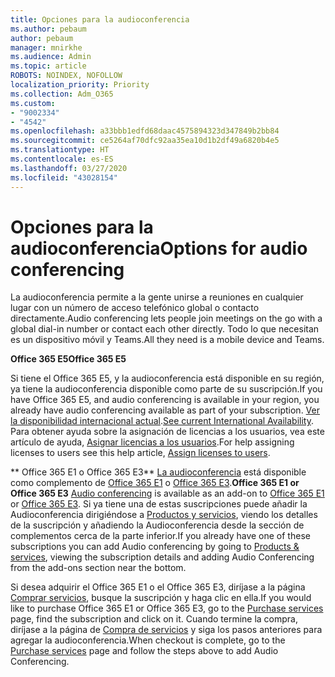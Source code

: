```yaml
---
title: Opciones para la audioconferencia
ms.author: pebaum
author: pebaum
manager: mnirkhe
ms.audience: Admin
ms.topic: article
ROBOTS: NOINDEX, NOFOLLOW
localization_priority: Priority
ms.collection: Adm_O365
ms.custom:
- "9002334"
- "4542"
ms.openlocfilehash: a33bbb1edfd68daac4575894323d347849b2bb84
ms.sourcegitcommit: ce5264af70dfc92aa35ea10d1b2df49a6820b4e5
ms.translationtype: HT
ms.contentlocale: es-ES
ms.lasthandoff: 03/27/2020
ms.locfileid: "43028154"
---
```

# <a name="options-for-audio-conferencing"></a><span data-ttu-id="2fd77-102">Opciones para la audioconferencia</span><span class="sxs-lookup"><span data-stu-id="2fd77-102">Options for audio conferencing</span></span>

<span data-ttu-id="2fd77-103">La audioconferencia permite a la gente unirse a reuniones en cualquier lugar con un número de acceso telefónico global o contacto directamente.</span><span class="sxs-lookup"><span data-stu-id="2fd77-103">Audio conferencing lets people join meetings on the go with a global dial-in number or contact each other directly.</span></span>  <span data-ttu-id="2fd77-104">Todo lo que necesitan es un dispositivo móvil y Teams.</span><span class="sxs-lookup"><span data-stu-id="2fd77-104">All they need is a mobile device and Teams.</span></span>

<span data-ttu-id="2fd77-105">**Office 365 E5**</span><span class="sxs-lookup"><span data-stu-id="2fd77-105">**Office 365 E5**</span></span>

<span data-ttu-id="2fd77-106">Si tiene el Office 365 E5, y la audioconferencia está disponible en su región, ya tiene la audioconferencia disponible como parte de su suscripción.</span><span class="sxs-lookup"><span data-stu-id="2fd77-106">If you have Office 365 E5, and audio conferencing is available in your region, you already have audio conferencing available as part of your subscription.</span></span>   <span data-ttu-id="2fd77-107">[Ver la disponibilidad internacional actual](https://go.microsoft.com/fwlink/p/?LinkID=839556).</span><span class="sxs-lookup"><span data-stu-id="2fd77-107">[See current International Availability](https://go.microsoft.com/fwlink/p/?LinkID=839556).</span></span>  <span data-ttu-id="2fd77-108">Para obtener ayuda sobre la asignación de licencias a los usuarios, vea este artículo de ayuda, [Asignar licencias a los usuarios](https://docs.microsoft.com/microsoft-365/admin/manage/assign-licenses-to-users).</span><span class="sxs-lookup"><span data-stu-id="2fd77-108">For help assigning licenses to users see this help article, [Assign licenses to users](https://docs.microsoft.com/microsoft-365/admin/manage/assign-licenses-to-users).</span></span>

<span data-ttu-id="2fd77-109">\*\* Office 365 E1 o Office 365 E3\*\*
[La audioconferencia](https://products.office.com/microsoft-teams/online-meeting-solutions#customerstoryregion2) está disponible como complemento de [Office 365 E1](https://www.microsoft.com/microsoft-365/business/office-365-enterprise-e1-business-software) o [Office 365 E3](https://www.microsoft.com/microsoft-365/business/office-365-enterprise-e3-business-software).</span><span class="sxs-lookup"><span data-stu-id="2fd77-109">**Office 365 E1 or Office 365 E3**
[Audio conferencing](https://products.office.com/microsoft-teams/online-meeting-solutions#customerstoryregion2) is available as an add-on to [Office 365 E1](https://www.microsoft.com/microsoft-365/business/office-365-enterprise-e1-business-software) or [Office 365 E3](https://www.microsoft.com/microsoft-365/business/office-365-enterprise-e3-business-software).</span></span>  <span data-ttu-id="2fd77-110">Si ya tiene una de estas suscripciones puede añadir la Audioconferencia dirigiéndose a [Productos y servicios](https://go.microsoft.com/fwlink/p/?linkid=842054), viendo los detalles de la suscripción y añadiendo la Audioconferencia desde la sección de complementos cerca de la parte inferior.</span><span class="sxs-lookup"><span data-stu-id="2fd77-110">If you already have one of these subscriptions you can add Audio conferencing by going to [Products & services](https://go.microsoft.com/fwlink/p/?linkid=842054), viewing the subscription details and adding Audio Conferencing from the add-ons section near the bottom.</span></span>

<span data-ttu-id="2fd77-111">Si desea adquirir el Office 365 E1 o el Office 365 E3, diríjase a la página [Comprar servicios](https://go.microsoft.com/fwlink/p/?linkid=868433), busque la suscripción y haga clic en ella.</span><span class="sxs-lookup"><span data-stu-id="2fd77-111">If you would like to purchase Office 365 E1 or Office 365 E3, go to the [Purchase services](https://go.microsoft.com/fwlink/p/?linkid=868433) page, find the subscription and click on it.</span></span>  <span data-ttu-id="2fd77-112">Cuando termine la compra, diríjase a la página de [Compra de servicios](https://go.microsoft.com/fwlink/p/?linkid=868433) y siga los pasos anteriores para agregar la audioconferencia.</span><span class="sxs-lookup"><span data-stu-id="2fd77-112">When checkout is complete, go to the [Purchase services](https://go.microsoft.com/fwlink/p/?linkid=868433) page and follow the steps above to add Audio Conferencing.</span></span>
